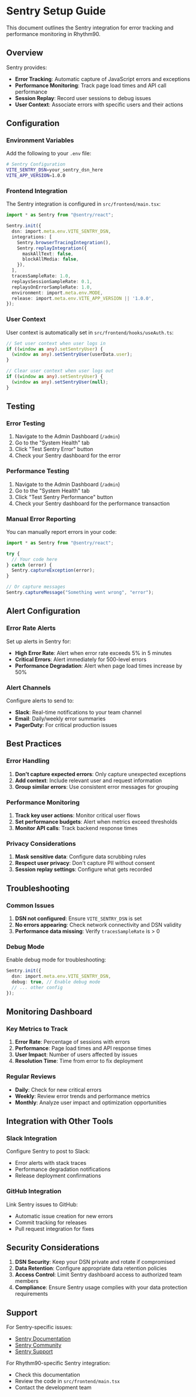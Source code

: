 # Sentry Setup Guide

This document outlines the Sentry integration for error tracking and performance monitoring in Rhythm90.

## Overview

Sentry provides:
- **Error Tracking**: Automatic capture of JavaScript errors and exceptions
- **Performance Monitoring**: Track page load times and API call performance
- **Session Replay**: Record user sessions to debug issues
- **User Context**: Associate errors with specific users and their actions

## Configuration

### Environment Variables

Add the following to your `.env` file:

```bash
# Sentry Configuration
VITE_SENTRY_DSN=your_sentry_dsn_here
VITE_APP_VERSION=1.0.0
```

### Frontend Integration

The Sentry integration is configured in `src/frontend/main.tsx`:

```typescript
import * as Sentry from "@sentry/react";

Sentry.init({
  dsn: import.meta.env.VITE_SENTRY_DSN,
  integrations: [
    Sentry.browserTracingIntegration(),
    Sentry.replayIntegration({
      maskAllText: false,
      blockAllMedia: false,
    }),
  ],
  tracesSampleRate: 1.0,
  replaysSessionSampleRate: 0.1,
  replaysOnErrorSampleRate: 1.0,
  environment: import.meta.env.MODE,
  release: import.meta.env.VITE_APP_VERSION || '1.0.0',
});
```

### User Context

User context is automatically set in `src/frontend/hooks/useAuth.ts`:

```typescript
// Set user context when user logs in
if ((window as any).setSentryUser) {
  (window as any).setSentryUser(userData.user);
}

// Clear user context when user logs out
if ((window as any).setSentryUser) {
  (window as any).setSentryUser(null);
}
```

## Testing

### Error Testing

1. Navigate to the Admin Dashboard (`/admin`)
2. Go to the "System Health" tab
3. Click "Test Sentry Error" button
4. Check your Sentry dashboard for the error

### Performance Testing

1. Navigate to the Admin Dashboard (`/admin`)
2. Go to the "System Health" tab
3. Click "Test Sentry Performance" button
4. Check your Sentry dashboard for the performance transaction

### Manual Error Reporting

You can manually report errors in your code:

```typescript
import * as Sentry from "@sentry/react";

try {
  // Your code here
} catch (error) {
  Sentry.captureException(error);
}

// Or capture messages
Sentry.captureMessage("Something went wrong", "error");
```

## Alert Configuration

### Error Rate Alerts

Set up alerts in Sentry for:
- **High Error Rate**: Alert when error rate exceeds 5% in 5 minutes
- **Critical Errors**: Alert immediately for 500-level errors
- **Performance Degradation**: Alert when page load times increase by 50%

### Alert Channels

Configure alerts to send to:
- **Slack**: Real-time notifications to your team channel
- **Email**: Daily/weekly error summaries
- **PagerDuty**: For critical production issues

## Best Practices

### Error Handling

1. **Don't capture expected errors**: Only capture unexpected exceptions
2. **Add context**: Include relevant user and request information
3. **Group similar errors**: Use consistent error messages for grouping

### Performance Monitoring

1. **Track key user actions**: Monitor critical user flows
2. **Set performance budgets**: Alert when metrics exceed thresholds
3. **Monitor API calls**: Track backend response times

### Privacy Considerations

1. **Mask sensitive data**: Configure data scrubbing rules
2. **Respect user privacy**: Don't capture PII without consent
3. **Session replay settings**: Configure what gets recorded

## Troubleshooting

### Common Issues

1. **DSN not configured**: Ensure `VITE_SENTRY_DSN` is set
2. **No errors appearing**: Check network connectivity and DSN validity
3. **Performance data missing**: Verify `tracesSampleRate` is > 0

### Debug Mode

Enable debug mode for troubleshooting:

```typescript
Sentry.init({
  dsn: import.meta.env.VITE_SENTRY_DSN,
  debug: true, // Enable debug mode
  // ... other config
});
```

## Monitoring Dashboard

### Key Metrics to Track

1. **Error Rate**: Percentage of sessions with errors
2. **Performance**: Page load times and API response times
3. **User Impact**: Number of users affected by issues
4. **Resolution Time**: Time from error to fix deployment

### Regular Reviews

- **Daily**: Check for new critical errors
- **Weekly**: Review error trends and performance metrics
- **Monthly**: Analyze user impact and optimization opportunities

## Integration with Other Tools

### Slack Integration

Configure Sentry to post to Slack:
- Error alerts with stack traces
- Performance degradation notifications
- Release deployment confirmations

### GitHub Integration

Link Sentry issues to GitHub:
- Automatic issue creation for new errors
- Commit tracking for releases
- Pull request integration for fixes

## Security Considerations

1. **DSN Security**: Keep your DSN private and rotate if compromised
2. **Data Retention**: Configure appropriate data retention policies
3. **Access Control**: Limit Sentry dashboard access to authorized team members
4. **Compliance**: Ensure Sentry usage complies with your data protection requirements

## Support

For Sentry-specific issues:
- [Sentry Documentation](https://docs.sentry.io/)
- [Sentry Community](https://forum.sentry.io/)
- [Sentry Support](https://sentry.io/support/)

For Rhythm90-specific Sentry integration:
- Check this documentation
- Review the code in `src/frontend/main.tsx`
- Contact the development team 
